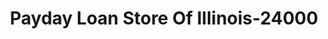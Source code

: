 ---
f_zip-code: 60453
f_state-code: IL
title: Payday Loan Store Of Illinois-24000
f_phone: 708-233-9800
f_city-only: Oak Lawn
f_address: 6320 W 95Th Street Oak Lawn
f_location-unique-id: '24000'
slug: payday-loan-store-of-illinois-24000
updated-on: '2024-05-30T13:46:58.046Z'
created-on: '2024-05-30T13:36:59.803Z'
published-on: '2024-05-30T13:54:32.469Z'
f_city-state: cms/city/oak-lawn-il.md
f_company: cms/company/payday-loan-store-of-illinois.md
f_state: cms/state/illinois.md
layout: '[payday-loan].html'
tags: payday-loan
---